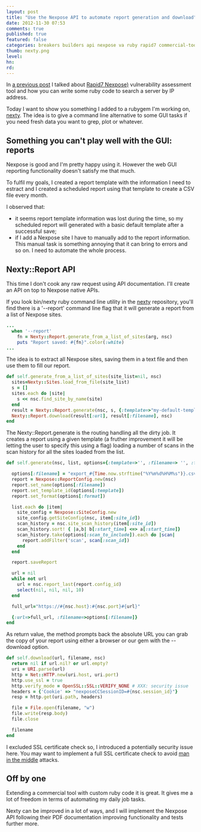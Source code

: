 ```yaml
---
layout: post
title: "Use the Nexpose API to automate report generation and download"
date: 2012-11-30 07:53
comments: true
published: true
featured: false
categories: breakers builders api nexpose va ruby rapid7 commercial-tool vulnerability-assessment nexty
thumb: nexty.png
level:
hn: 
rd: 
---
```


In [a previous post](http://armoredcode.com/blog/use-the-nexpose-api-to-add-a-search-by-ip-functionality-in-your-tools/)
I talked about [Rapid7 Nexpose)](http://www.rapid7.com) vulnerability assessment
tool and how you can write some ruby code to search a server by IP address.

Today I want to show you something I added to a rubygem I'm working on,
[nexty](https://github.com/thesp0nge/nexty). The idea is to give a command line
alternative to some GUI tasks if you need fresh data you want to grep, plot or
whatever.

<!-- more -->

## Something you can't play well with the GUI: reports

Nexpose is good and I'm pretty happy using it. However the web GUI reporting
functionality doesn't satisfy me that much.

To fulfil my goals, I created a report template with the information I need to
estract and I created a scheduled report using that template to create a CSV
file every month.

I observed that:
* it seems report template information was lost during the time, so my
  scheduled report will generated with a basic default template after a
  successful save;
* if I add a Nexpose site I have to manually add to the report information.
  This manual task is something annoying that it can bring to errors and so on.
  I need to automate the whole process.

## Nexty::Report API

This time I don't cook any raw request using API documentation. I'll create an
API on top to Nexpose native APIs.

If you look bin/nexty ruby command line utility in the
[nexty](https://github.com/thesp0nge/nexty) repository, you'll find there is a
'--report' command line flag that it will generate a report from a list of
Nexpose sites.

``` ruby nexty binary command
...
  when '--report'
    fn = Nexty::Report.generate_from_a_list_of_sites(arg, nsc)
    puts "Report saved: #{fn}".color(:white)
...
``` 

The idea is to extract all Nexpose sites, saving them in a text file and then
use them to fill our report.

``` ruby Nexty::Report.generate_from_a_list_of_sites
def self.generate_from_a_list_of_sites(site_list=nil, nsc)
  sites=Nexty::Sites.load_from_file(site_list)
  s = []
  sites.each do |site|
    s << nsc.find_site_by_name(site) 
  end
  result = Nexty::Report.generate(nsc, s, {:template=>"my-default-template", :format=>'csv', :filename=>nil, :scan_to_include=>4})
  Nexty::Report.download(result[:url], result[:filename], nsc)
end
``` 

The Nexty::Report.generate is the routing handling all the dirty job. It
creates a report using a given template (a fruther improvement it will be
letting the user to specify this using a flag) loading a number of scans in the
scan history for all the sites loaded from the list.

``` ruby Nexty::Report.generate
def self.generate(nsc, list, options={:template=>'', :filename=> '', :format=>"csv", :scan_to_include=>1})

  options[:filename] = "export_#{Time.now.strftime("%Y%m%d%H%M%s")}.csv" if options[:filename].nil? or options[:filename].empty?
  report = Nexpose::ReportConfig.new(nsc)
  report.set_name(options[:filename])
  report.set_template_id(options[:template])
  report.set_format(options[:format])

  list.each do |item|
    site_config = Nexpose::SiteConfig.new
    site_config.getSiteConfig(nsc, item[:site_id])
    scan_history = nsc.site_scan_history(item[:site_id])
    scan_history.sort! { |a,b| b[:start_time] <=> a[:start_time]}
    scan_history.take(options[:scan_to_include]).each do |scan|
      report.addFilter('scan', scan[:scan_id])
    end
  end

  report.saveReport

  url = nil
  while not url
    url = nsc.report_last(report.config_id)
    select(nil, nil, nil, 10)
  end

  full_url="https://#{nsc.host}:#{nsc.port}#{url}"

  {:url=>full_url, :filename=>options[:filename]}
end
```

As return value, the method prompts back the absolute URL you can grab the copy
of your report using either a browser or our gem with the --download option.

``` ruby Nexty::Report.download
def self.download(url, filename, nsc)
  return nil if url.nil? or url.empty?
  uri = URI.parse(url)
  http = Net::HTTP.new(uri.host, uri.port)
  http.use_ssl = true
  http.verify_mode = OpenSSL::SSL::VERIFY_NONE # XXX: security issue
  headers = {'Cookie' => "nexposeCCSessionID=#{nsc.session_id}"}
  resp = http.get(uri.path, headers)

  file = File.open(filename, "w")
  file.write(resp.body)
  file.close

  filename
end
``` 

I excluded SSL certificate check so, I introduced a potentially security issue
here. You may want to implement a full SSL certificate check to avoid [man in the middle](http://en.wikipedia.org/wiki/Man-in-the-middle_attack) attacks.

## Off by one

Extending a commercial tool with custom ruby code it is great. It gives me a
lot of freedom in terms of automating my daily job tasks.

Nexty can be improved in a lot of ways, and I will implement the Nexpose API
following their PDF documentation improving functionality and tests further
more.
